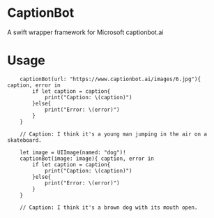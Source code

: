 # CaptionBot
A swift wrapper framework for Microsoft captionbot.ai

# Usage
        captionBot(url: "https://www.captionbot.ai/images/6.jpg"){ caption, error in
            if let caption = caption{
                print("Caption: \(caption)")
            }else{
                print("Error: \(error)")
            }
        }
        
        // Caption: I think it's a young man jumping in the air on a skateboard.
        
        let image = UIImage(named: "dog")!
        captionBot(image: image){ caption, error in
            if let caption = caption{
                print("Caption: \(caption)")
            }else{
                print("Error: \(error)")
            }
        }
        
        // Caption: I think it's a brown dog with its mouth open.
        
